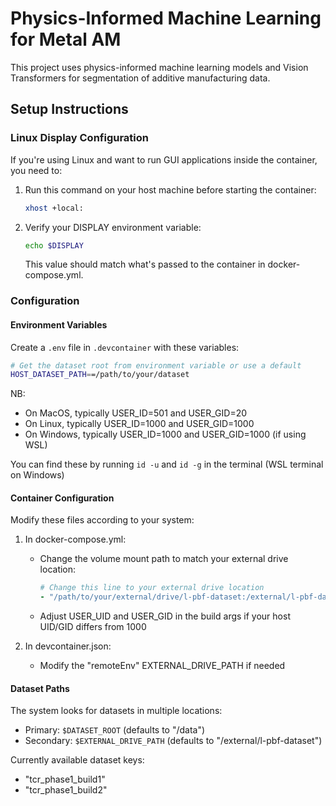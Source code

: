 # Physics-Informed Machine Learning for Metal AM

This project uses physics-informed machine learning models and Vision Transformers for segmentation of additive manufacturing data.

## Setup Instructions

### Linux Display Configuration

If you're using Linux and want to run GUI applications inside the container, you need to:

1. Run this command on your host machine before starting the container:
   ```bash
   xhost +local:
	```

2. Verify your DISPLAY environment variable:
   ```bash
   echo $DISPLAY
   ```
   This value should match what's passed to the container in docker-compose.yml.

### Configuration

#### Environment Variables

Create a `.env` file in `.devcontainer` with these variables:

```bash
# Get the dataset root from environment variable or use a default
HOST_DATASET_PATH==/path/to/your/dataset
```
NB:
- On MacOS, typically USER_ID=501 and USER_GID=20
- On Linux, typically USER_ID=1000 and USER_GID=1000
- On Windows, typically USER_ID=1000 and USER_GID=1000 (if using WSL)

You can find these by running `id -u` and `id -g` in the terminal (WSL terminal on Windows)

#### Container Configuration

Modify these files according to your system:

1. In docker-compose.yml:
   - Change the volume mount path to match your external drive location:
     ```yaml
     # Change this line to your external drive location
     - "/path/to/your/external/drive/l-pbf-dataset:/external/l-pbf-dataset:ro"
     ```
   - Adjust USER_UID and USER_GID in the build args if your host UID/GID differs from 1000

2. In devcontainer.json:
   - Modify the "remoteEnv" EXTERNAL_DRIVE_PATH if needed

#### Dataset Paths

The system looks for datasets in multiple locations:
- Primary: `$DATASET_ROOT` (defaults to "/data")
- Secondary: `$EXTERNAL_DRIVE_PATH` (defaults to "/external/l-pbf-dataset")

Currently available dataset keys:
- "tcr_phase1_build1"
- "tcr_phase1_build2"
